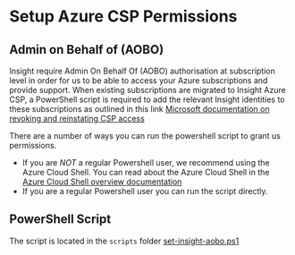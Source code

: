 # Setup Azure CSP Permissions

## Admin on Behalf of (AOBO)

Insight require Admin On Behalf Of (AOBO) authorisation at subscription level in order for us to be able to access your Azure subscriptions and provide support. When existing subscriptions are migrated to Insight Azure CSP, a PowerShell script is required to add the relevant Insight identities to these subscriptions as outlined in this link [Microsoft documentation on revoking and reinstating CSP access](https://docs.microsoft.com/en-us/partner-center/revoke-reinstate-csp)

There are a number of ways you can run the powershell script to grant us permissions.

- If you are _NOT_ a regular Powershell user, we recommend using the Azure Cloud Shell. You can read about the Azure Cloud Shell in the [Azure Cloud Shell overview documentation](https://docs.microsoft.com/en-us/azure/cloud-shell/overview)
- If you are a regular Powershell user you can run the script directly.

## PowerShell Script

The script is located in the `scripts` folder [set-insight-aobo.ps1](scripts/set-insight-aobo.ps1)
